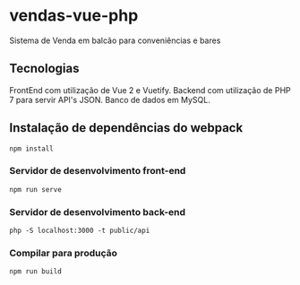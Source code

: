 # vendas-vue-php

Sistema de Venda em balcão para conveniências e bares

## Tecnologias
FrontEnd com utilização de Vue 2 e Vuetify.
Backend com utilização de PHP 7 para servir API's JSON.
Banco de dados em MySQL.

## Instalação de dependências do webpack
```
npm install
```

### Servidor de desenvolvimento front-end
```
npm run serve
```

### Servidor de desenvolvimento back-end
```
php -S localhost:3000 -t public/api
```

### Compilar para produção
```
npm run build
```
